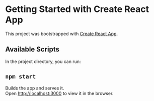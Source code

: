 # Getting Started with Create React App

This project was bootstrapped with [Create React App](https://github.com/facebook/create-react-app).

## Available Scripts

In the project directory, you can run:

## `npm start`

Builds the app and serves it.<br/>
Open [http://localhost:3000](http://localhost:3000) to view it in the browser.

#